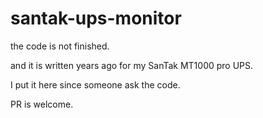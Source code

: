 # santak-ups-monitor

the code is not finished.

and it is written years ago for my SanTak MT1000 pro UPS.

I put it here since someone ask the code.

PR is welcome.

